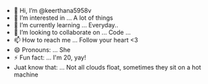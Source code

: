 - 👋 Hi, I’m @keerthana5958v 
- 👀 I’m interested in ... A lot of things
- 🌱 I’m currently learning ... Everyday..
- 💞️ I’m looking to collaborate on ... Code ...
- 📫 How to reach me ... Follow your heart <3
- 😄 Pronouns: ... She
- ⚡ Fun fact: ... I'm 20, yay!
- Juat know that: ... Not all clouds float, sometimes they sit on a hot machine

<!---
keerthana5958v/keerthana5958v is a ✨ special ✨ repository because its `README.md` (this file) appears on your GitHub profile.
You can click the Preview link to take a look at your changes.
--->

